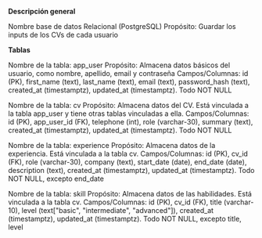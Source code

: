 **Descripción general**

  Nombre base de datos
  Relacional (PostgreSQL)
  Propósito: Guardar los inputs de los CVs de cada usuario

**Tablas**

  Nombre de la tabla: app_user
  Propósito: Almacena datos básicos del usuario, como nombre, apellido, email y contraseña
  Campos/Columnas: id (PK), first_name (text), last_name (text), email (text), password_hash (text), created_at (timestamptz), updated_at (timestamptz). Todo NOT NULL

  Nombre de la tabla: cv
  Propósito: Almacena datos del CV. Está vinculada a la tabla app_user y tiene otras tablas vinculadas a ella.
  Campos/Columnas: id (PK), app_user_id (FK), telephone (int), role (varchar-30), summary (text), created_at (timestamptz), updated_at (timestamptz). Todo NOT NULL

  Nombre de la tabla: experience
  Propósito: Almacena datos de la experiencia. Está vinculada a la tabla cv.
  Campos/Columnas: id (PK), cv_id (FK), role (varchar-30), company (text), start_date (date), end_date (date), description (text), created_at (timestamptz), updated_at (timestamptz). Todo NOT NULL, excepto end_date

  Nombre de la tabla: skill
  Propósito: Almacena datos de las habilidades. Está vinculada a la tabla cv.
  Campos/Columnas: id (PK), cv_id (FK), title (varchar-10), level (text["basic", "intermediate", "advanced"]), created_at (timestamptz), updated_at (timestamptz). Todo NOT NULL, excepto title, level
